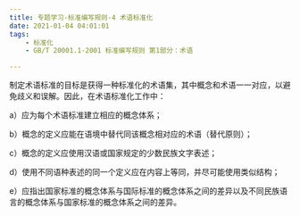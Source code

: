 ```yaml
---
title: 专题学习-标准编写规则-4 术语标准化
date: 2021-01-04 04:01:01
tags: 
	- 标准化
	- GB/T 20001.1-2001 标准编写规则 第1部分：术语

---
```


制定术语标准的目标是获得一种标准化的术语集，其中概念和术语一一对应，以避免歧义和误解。因此，在术语标准化工作中：

a）应为每个术语标准建立相应的概念体系；

b）概念的定义应能在语境中替代同该概念相对应的术语（替代原则）；

c）概念的定义应使用汉语或国家规定的少数民族文字表述；

d）使用不同语种表述的同一个定义应在内容上等同，并尽可能使用类似结构；

e）应指出国家标准的概念体系与国际标准的概念体系之间的差异以及不同民族语言的概念体系与国家标准的概念体系之间的差异。